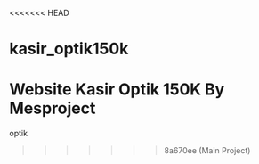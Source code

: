 <<<<<<< HEAD
# kasir_optik150k
Website Kasir Optik 150K By Mesproject
=======
optik
>>>>>>> 8a670ee (Main Project)
